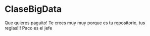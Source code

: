 # ClaseBigData
Que quieres paguito!
Te crees muy muy porque es tu repositorio, tus reglas!!!
Paco es el jefe
